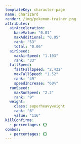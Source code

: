 ```yaml
---
templateKey: character-page
name: Charizard
render: /img/pokemon-trainer.png
attributes:
  airAcceleration:
    baseValue: "0.01"
    maxAdditional: "0.05"
    rank: "53"
    total: "0.06"
  airSpeed:
    maxAirSpeed: "1.103"
    rank: "33"
  fallSpeed:
    fastFallSpeed: "2.432"
    maxFallSpeed: "1.52"
    rank: "49"
    speedIncrease: "60%"
  runSpeed:
    maxRunSpeed: "2.2"
    rank: "9"
  weight:
    class: superheavyweight
    rank: "6"
    value: "116"
killConfirms:
  - percentages: {}
combos:
  - percentages: {}
---
```

